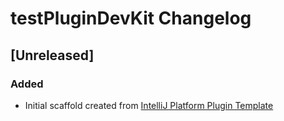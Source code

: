 <!-- Keep a Changelog guide -> https://keepachangelog.com -->

# testPluginDevKit Changelog

## [Unreleased]
### Added
- Initial scaffold created from [IntelliJ Platform Plugin Template](https://github.com/JetBrains/intellij-platform-plugin-template)
